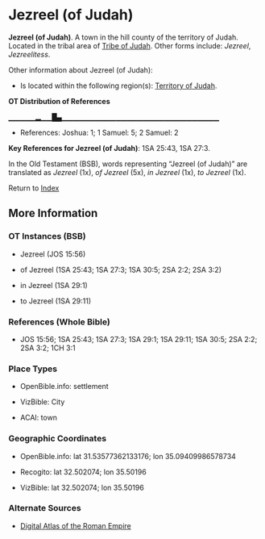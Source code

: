 # Jezreel (of Judah)
**Jezreel (of Judah)**. 
A town in the hill county of the territory of Judah. 
Located in the tribal area of [Tribe of Judah](../../../groups/md/acai/Judah.md). 
Other forms include: 
*Jezreel*, *Jezreelitess*. 




Other information about Jezreel (of Judah):


* Is located within the following region(s): 
[Territory of Judah](TerritoryOfJudah.md). 


**OT Distribution of References**

▁▁▁▁▁▂▁▁█▄▁▁▁▁▁▁▁▁▁▁▁▁▁▁▁▁▁▁▁▁▁▁▁▁▁▁▁▁▁
* References: Joshua: 1; 1 Samuel: 5; 2 Samuel: 2



**Key References for Jezreel (of Judah)**: 
1SA 25:43, 1SA 27:3. 


In the Old Testament (BSB), words representing “Jezreel (of Judah)” are translated as 
*Jezreel* (1x), *of Jezreel* (5x), *in Jezreel* (1x), *to Jezreel* (1x). 




Return to [Index](00-Index.md)

## More Information

### OT Instances (BSB)

* Jezreel (JOS 15:56)

* of Jezreel (1SA 25:43; 1SA 27:3; 1SA 30:5; 2SA 2:2; 2SA 3:2)

* in Jezreel (1SA 29:1)

* to Jezreel (1SA 29:11)



### References (Whole Bible)

* JOS 15:56; 1SA 25:43; 1SA 27:3; 1SA 29:1; 1SA 29:11; 1SA 30:5; 2SA 2:2; 2SA 3:2; 1CH 3:1


### Place Types

* OpenBible.info: settlement

* VizBible: City

* ACAI: town



### Geographic Coordinates

* OpenBible.info: lat 31.53577362133176; lon 35.09409986578734

* Recogito: lat 32.502074; lon 35.50196

* VizBible: lat 32.502074; lon 35.50196



### Alternate Sources

* [Digital Atlas of the Roman Empire](https://imperium.ahlfeldt.se/places/21150)



